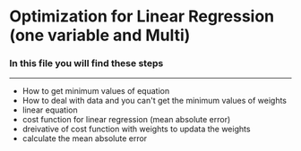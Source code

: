 # Optimization for Linear Regression (one variable and Multi)

### In this file you will find these steps
------------------------------------------
- How to get minimum values of equation
- How to deal with data and you can't get the minimum values of weights
- linear equation
- cost function for linear regression (mean absolute error)
- dreivative of cost function with weights to updata the weights
- calculate the mean absolute error
